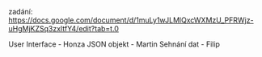 zadání: https://docs.google.com/document/d/1muLy1wJLMlQxcWXMzU_PFRWjz-uHgMjKZSq3zxltfY4/edit?tab=t.0

User Interface - Honza
JSON objekt - Martin
Sehnání dat - Filip
